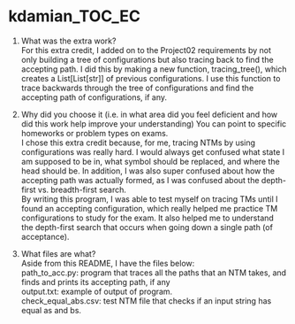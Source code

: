 # kdamian_TOC_EC
1. What was the extra work? <br />
For this extra credit, I added on to the Project02 requirements by not only building a tree of configurations but also tracing back to find the accepting path. I did this by making a new function, tracing_tree(), which creates a List[List[str]] of previous configurations. I use this function to trace backwards through the tree of configurations and find the accepting path of configurations, if any. 

2. Why did you choose it (i.e. in what area did you feel deficient and how did this work help improve your understanding) You can point to specific homeworks or problem types on exams. <br />
I chose this extra credit because, for me, tracing NTMs by using configurations was really hard. I would always get confused what state I am supposed to be in, what symbol should be replaced, and where the head should be. In addition, I was also super confused about how the accepting path was actually formed, as I was confused about the depth-first vs. breadth-first search. <br />
By writing this program, I was able to test myself on tracing TMs until I found an accepting configuration, which really helped me practice TM configurations to study for the exam. It also helped me to understand the depth-first search that occurs when going down a single path (of acceptance).

3. What files are what? <br />
Aside from this README, I have the files below: <br />
path_to_acc.py: program that traces all the paths that an NTM takes, and finds and prints its accepting path, if any <br />
output.txt: example of output of program. <br />
check_equal_abs.csv: test NTM file that checks if an input string has equal as and bs. <br />
